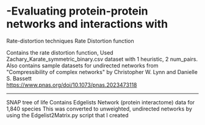# -Evaluating protein-protein networks and interactions with 
Rate-distortion techniques
Rate Distortion function

Contains the rate distortion function, Used Zachary_Karate_symmetric_binary.csv dataset with 1 heuristic, 2 num_pairs. 
Also contains sample datasets for undirected networks from "Compressibility of complex networks" by Christopher W. Lynn and Danielle S. Bassett  
https://www.pnas.org/doi/10.1073/pnas.2023473118

------------------
SNAP tree of life
Contains Edgelists	Network (protein interactome) data for 1,840 species
This was converted to unweighted, undirected networks by using the Edgelist2Matrix.py script that I created

